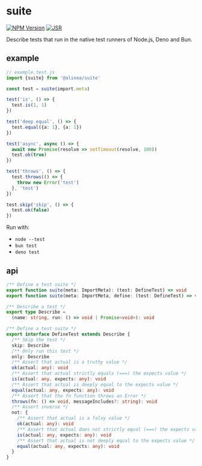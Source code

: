 # suite

[![NPM Version](https://img.shields.io/npm/v/@alinea/suite)](https://www.npmjs.com/package/@alinea/suite)
[![JSR](https://jsr.io/badges/@alinea/suite)](https://jsr.io/@alinea/suite)

Describe tests that run in the native test runners of Node.js, Deno and Bun.

## example

````ts
// example.test.js
import {suite} from '@alinea/suite'

const test = suite(import.meta)

test('is', () => {
  test.is(1, 1)
})

test('deep equal', () => {
  test.equal({a: 1}, {a: 1})
})

test('async', async () => {
  await new Promise(resolve => setTimeout(resolve, 100))
  test.ok(true)
})

test('throws', () => {
  test.throws(() => {
    throw new Error('test')
  }, 'test')
})

test.skip('skip', () => {
  test.ok(false)
})
````

Run with:
- `node --test`
- `bun test`
- `deno test`

## api

````ts
/** Define a test suite */
export function suite(meta: ImportMeta): (test: DefineTest) => void
export function suite(meta: ImportMeta, define: (test: DefineTest) => void): void

/** Describe a test */
export type Describe =
  (name: string, run: () => void | Promise<void>): void

/** Define a test suite */
export interface DefineTest extends Describe {
  /** Skip the test */
  skip: Describe
  /** Only run this test */
  only: Describe
  /** Assert that actual is a truthy value */
  ok(actual: any): void
  /** Assert that actual strictly equals (===) the expects value */
  is(actual: any, expects: any): void
  /** Assert that actual is deeply equal to the expects value */
  equal(actual: any, expects: any): void
  /** Assert that the fn function throws an Error */
  throws(fn: () => void, messageIncludes?: string): void
  /** Assert inverse */
  not: {
    /** Assert that actual is a falsy value */
    ok(actual: any): void
    /** Assert that actual does not strictly equal (===) the expects value */
    is(actual: any, expects: any): void
    /** Assert that actual is not deeply equal to the expects value */
    equal(actual: any, expects: any): void
  }
}
````
